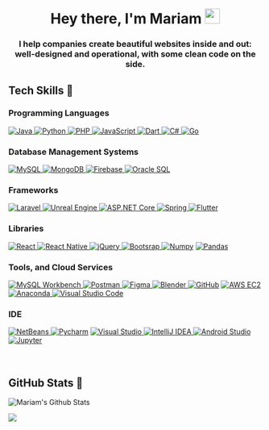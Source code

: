 <h1 align="center">Hey there, I'm Mariam <img src="https://raw.githubusercontent.com/MartinHeinz/MartinHeinz/master/wave.gif" width="30px"></h1>

<h3 align="center">I help companies create beautiful websites inside and out: well-designed and operational, with some clean code on the side. </h3>

## **Tech Skills 🧰**<br>

### **Programming Languages**<br>
<a href="https://www.java.com" target="_blank"> <img src="https://img.shields.io/badge/Java-f89820?style=for-the-badge&logo=java&logoColor=white" alt="Java"/> </a>
<a href="https://www.python.org" target="_blank"> <img src="https://img.shields.io/badge/Python-FFD43B?style=for-the-badge&logo=python&logoColor=323330" alt="Python"/> </a>
<a href="https://www.php.net" target="_blank"> <img src="https://img.shields.io/badge/PHP-787CB5?style=for-the-badge&logo=php&logoColor=white" alt="PHP"/> </a>
<a href="https://www.javascript.com" target="_blank"> <img src="https://img.shields.io/badge/JavaScript-f0db4f?style=for-the-badge&logo=javascript&logoColor=323330" alt="JavaScript"/> </a>
<a href="https://dart.dev/" target="_blank"> <img src="https://img.shields.io/badge/Dart-0075BA?style=for-the-badge&logo=dart&logoColor=white" alt="Dart"/> </a>
<a href="https://docs.microsoft.com/en-us/dotnet/csharp/" target="_blank"> <img src="https://img.shields.io/badge/C%23-684D95?style=for-the-badge&logo=csharp&logoColor=white" alt="C#"/> </a>
<a href="https://go.dev/" target="_blank"> <img src="https://img.shields.io/badge/Go-29BEB0?style=for-the-badge&logo=go&logoColor=white" alt="Go"/> </a>

### **Database Management Systems**<br>
<a href="https://www.mysql.com" target="_blank"> <img src="https://img.shields.io/badge/MySQL-F29111?style=for-the-badge&logo=mysql&logoColor=white" alt="MySQL"/> </a>
<a href="https://www.mongodb.com" target="_blank"> <img src="https://img.shields.io/badge/MongoDB-4DB33D?style=for-the-badge&logo=mongodb&logoColor=white" alt="MongoDB"/> </a>
<a href="https://www.firebase.google.com" target="_blank"> <img src="https://img.shields.io/badge/Firebase-F5820D?style=for-the-badge&logo=firebase&logoColor=white" alt="Firebase"/> </a>
<a href="https://www.oracle.com/database/technologies/appdev/sqldeveloper-landing.html" target="_blank"> <img src="https://img.shields.io/badge/Oracle_SQL-F80000?style=for-the-badge&logo=oracle&logoColor=white" alt="Oracle SQL"/> </a>

### **Frameworks**<br>
<a href="https://www.laravel.com/" target="_blank"> <img src="https://img.shields.io/badge/Laravel-F05340?style=for-the-badge&logo=firebase&logoColor=white" alt="Laravel"/> </a>
<a href="https://unrealengine.com" target="_blank"> <img src="https://img.shields.io/badge/Unreal_Engine-black?style=for-the-badge&logo=unrealengine&logoColor=white" alt="Unreal Engine"/> </a>
<a href="https://docs.microsoft.com/en-us/aspnet/core/?view=aspnetcore-6.0" target="_blank"> <img src="https://img.shields.io/badge/ASP.Net_core-blue?style=for-the-badge&logo=.net&logoColor=white" alt="ASP.NET Core"/> </a>
<a href="https://spring.io/" target="_blank"> <img src="https://img.shields.io/badge/Spring-6aad3d?style=for-the-badge&logo=spring&logoColor=white" alt="Spring"/> </a>
<a href="https://flutter.dev/" target="_blank"> <img src="https://img.shields.io/badge/Flutter-blue?style=for-the-badge&logo=flutter&logoColor=white" alt="Flutter"/> </a>

### **Libraries**<br>
<a href="https://reactjs.org" target="_blank"> <img src="https://img.shields.io/badge/React-61DBFB?style=for-the-badge&logo=react&logoColor=black" alt="React"/> </a>
<a href="https://reactnative.dev" target="_blank"> <img src="https://img.shields.io/badge/React_Native-61DBFB?style=for-the-badge&logo=react&logoColor=black" alt="React Native"/> </a>
<a href="https://jquery.com" target="_blank"> <img src="https://img.shields.io/badge/jQuery-0769ad?style=for-the-badge&logo=jquery&logoColor=white" alt="jQuery"/> </a>
<a href="https://getbootstrap.com" target="_blank"> <img src="https://img.shields.io/badge/bootstrap-563d7c?style=for-the-badge&logo=bootstrap&logoColor=white" alt="Bootsrap"/> </a>
<a href="https://numpy.org/" target="_blank"> <img src="https://img.shields.io/badge/Numpy-777BB4?style=for-the-badge&logo=numpy&logoColor=white" alt="Numpy"/></a>
<a href="https://pandas.pydata.org/" target="_blank"> <img src="https://img.shields.io/badge/Pandas-2C2D72?style=for-the-badge&logo=pandas&logoColor=white" alt="Pandas"/></a>

### **Tools, and Cloud Services**<br>
<a href="https://www.mysql.com/" target="_blank"> <img src="https://img.shields.io/badge/MySQL_Workbench-00758F?style=for-the-badge&logo=mysql&logoColor=white" alt="MySQL Workbench"/> </a>
<a href="https://www.postman.com/" target="_blank"> <img src="https://img.shields.io/badge/Postman-EF5B25?style=for-the-badge&logo=postman&logoColor=white" alt="Postman"/> </a>
<a href="https://www.figma.com/" target="_blank"> <img src="https://img.shields.io/badge/figma-black?style=for-the-badge&logo=figma&logoColor=white" alt="Figma"/> </a>
<a href="https://www.blender.org/" target="_blank"> <img src="https://img.shields.io/badge/Blender-EA7600?style=for-the-badge&logo=blender&logoColor=white" alt="Blender"/> </a>
<a href="https://github.com/" target="_blank"> <img src="https://img.shields.io/badge/GitHub-100000?style=for-the-badge&logo=github&logoColor=white" alt="GitHub"/></a>
<a href="https://aws.amazon.com/ec2/" target="_blank"> <img src="https://img.shields.io/badge/AWS_EC2-ff9900?style=for-the-badge&logo=amazon&logoColor=white" alt="AWS EC2"/></a>
<a href="https://docs.anaconda.com/anaconda/user-guide/tasks/integration/spyder/#:~:text=Spyder%2C%20the%20Scientific%20Python%20Development,%2C%20debugging%2C%20and%20introspection%20features.&text=Spyder%20is%20also%20pre%2Dinstalled,which%20is%20included%20in%20Anaconda." target="_blank"> <img src="https://img.shields.io/badge/conda-342B029.svg?&style=for-the-badge&logo=anaconda&logoColor=white" alt="Anaconda"/> </a>
<a href="https://code.visualstudio.com/" target="_blank"> <img src="https://img.shields.io/badge/visual_studio_code-0078d7?style=for-the-badge&logo=visualstudiocode&logoColor=white" alt="Visual Studio Code"/> </a>

 ### **IDE**<br>
<a href="https://netbeans.apache.org/" target="_blank"> <img src="https://img.shields.io/badge/netbeans-1B6AC6?style=for-the-badge&logo=apachenetbeanside&logoColor=white" alt="NetBeans"/> </a>
<a href="https://www.jetbrains.com/pycharm/" target="_blank"> <img src="https://img.shields.io/badge/PyCharm-000000.svg?&style=for-the-badge&logo=PyCharm&logoColor=white" alt="Pycharm"/></a>
<a href="https://visualstudio.microsoft.com/" target="_blank"> <img src="https://img.shields.io/badge/visual_studio-563d7c?style=for-the-badge&logo=visualstudio&logoColor=white" alt="Visual Studio"/> </a>
<a href="https://www.jetbrains.com/idea/" target="_blank"> <img src="https://img.shields.io/badge/IntelliJ_IDEA-black?style=for-the-badge&logo=intellijidea&logoColor=white" alt="IntelliJ IDEA"/> </a>
<a href="https://developer.android.com/studio" target="_blank"> <img src="https://img.shields.io/badge/Android_Studio-669933?style=for-the-badge&logo=androidstudio&logoColor=white" alt="Android Studio"/> </a>
<a href="https://jupyter.org/" target="_blank"> <img src="https://img.shields.io/badge/Jupyter-F37626.svg?&style=for-the-badge&logo=Jupyter&logoColor=white" alt="Jupyter"/> </a>
<br>
<br>
<br>
## **GitHub Stats 🎯**<br>

![Mariam's Github Stats](https://github-readme-stats.vercel.app/api?username=mariamelzaatari&show_icons=true&theme=radical&hide=stars,issues)

<img align="center" src="https://github-readme-stats.anuraghazra1.vercel.app/api/top-langs/?username=mariamelzaatari&layout=compact&theme=radical&count_private=true" />
